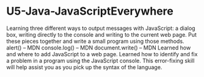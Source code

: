 # U5-Java-JavaScriptEverywhere
 Learning three different ways to output messages with JavaScript: a dialog box, writing directly to the console and writing to the current web page.
 Put these pieces together and write a small program using those methods. 
    alert() – MDN
    console.log() – MDN
    document.write() – MDN
Learned how and where to add JavaScript to a web page.
Learned how to identify and fix a problem in a program using the JavaScript console. This error-fixing skill will help assist you as you pick up the syntax of the language.
